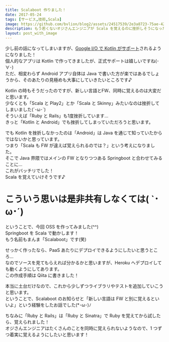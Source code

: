 ```yaml
---
title: Scalaboot 作りました！ 
date: 2017-05-24
tags: [サービス,技術,Scala]
image: https://github.com/bvlion/blog2/assets/24517539/2e3a8723-75ae-420d-a2b9-02b5e46c1c6e
description: もう若くないオジさんエンジニアが Scala を覚えるのに挫折しそうになった時、Scalaboot を作って着実に勉強して覚えていけるようになったお話です(*･ω･)ﾉ
layout: post_with_image
---
```


少し前の話になってしまいますが、[Google I/O で Kotlin がサポート](http://jp.techcrunch.com/2017/05/18/20170517google-makes-kotlin-a-first-class-language-for-writing-android-apps/)されるようになりました！  
個人的なアプリは Kotlin で作ってきましたが、正式サポートは嬉しいですね(･∀･)  
ただ、相変わらず Android アプリ自体は Java で書いた方が楽ではあるでしょうから、そのあたりの見極めも大事にしていきたいところです♪

Kotlin の時もそうだったのですが、新しい言語とFW、同時に覚えるのは大変だと思います。  
少なくとも「Scala と Play2」とか「Scala と Skinny」みたいなのは挫折してしまいました(´･ω･`)  
そういえば「Ruby と Rails」も1度挫折しています…  
きっと「Kotlin と Android」でも挫折してしまっていただろうと思います。

でも Kotlin を挫折しなかったのは「Android」は Java を通じて知っていたからではないかと思っています。  
つまり「Scala も FW が違えば覚えられるのでは？」という考えになりました。  
そこで Java 界隈ではメインの FW となりつつある Springboot と合わせてみることに…  
これがバッチリでした！  
Scala を覚えていけそうです♪

# こういう思いは是非共有しなくては( `･ω･´)

ということで、今回 OSS を作ってみました(^^)  
Springboot を Scala で動かします！  
もう名前もまんま「Scalaboot」です(笑)

せっかく作ったなら、PaaS あたりにデプロイできるようにしたいと思うところ…  
なのでソースを見てもらえれば分かるかと思いますが、Heroku へデプロイしても動くようにしてあります。  
この作成手順は Qiita に書きました！

本当に土台だけなので、これから少しずつライブラリやテストを追加していこうと思います。  
ということで、Scalaboot のお知らせと「新しい言語は FW と別に覚えるといいよ」という経験をしたお話でした(*･ω･)ﾉ

ちなみに「Ruby と Rails」は「Ruby と Sinatra」で Ruby を覚えてから試したら、覚えられました！  
オジさんエンジニアはたくさんのことを同時に覚えられないようなので、1 つずつ着実に覚えるようにしたいと思います！
